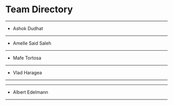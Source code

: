 # Team Directory

---
- Ashok Dudhat
---
- Amelle Said Saleh

---
- Mafe Tortosa

---
- Vlad Haragea
---

---
- Albert Edelmann
---

